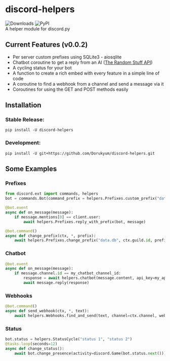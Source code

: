 # discord-helpers
![Downloads](https://static.pepy.tech/personalized-badge/discord-helpers?period=total&units=international_system&left_color=grey&right_color=orange&left_text=Downloads)
![PyPI](https://img.shields.io/pypi/v/discord-helpers.svg) <br>
A helper module for discord.py

## Current Features (v0.0.2)
* Per server custom prefixes using SQLite3 - aiosqlite
* Chatbot coroutine to get a reply from an AI ([The Random Stuff API](https://api-info.pgamerx.com/))
* A cycling status for your bot
* A function to create a rich embed with every feature in a simple line of code
* A coroutine to find a webhook from a channel and send a message via it
* Coroutines for using the GET and POST methods easily

## Installation
### Stable Release:
```
pip install -U discord-helpers
```
### Development:
```
pip install -U git+https://github.com/Dorukyum/discord-helpers.git
```

## Some Examples
### Prefixes
```python
from discord.ext import commands, helpers
bot = commands.Bot(command_prefix = helpers.Prefixes.custom_prefix("data.db", "!"))
```
```python
@bot.event
async def on_message(message):
    if message.mentions[0] == client.user:
        await helpers.Prefixes.reply_with_prefix(bot, message)
```
```python
@bot.command()
async def change_prefix(ctx, *, prefix):
    await helpers.Prefixes.change_prefix("data.db", ctx.guild.id, prefix)
```
### Chatbot
```python
@bot.event
async def on_message(message):
    if message.channel.id == my_chatbot_channel_id:
        response = await helpers.chatbot(message.content, api_key=my_api_key)
        await message.reply(response)
```
### Webhooks
```python
@bot.command()
async def send_webhook(ctx, *, text):
    await helpers.Webhooks.find_and_send(text, channel=ctx.channel, webhook_name="Test")
```
### Status
```python
bot.status = helpers.StatusCycle("status 1", "status 2")
@tasks.loop(seconds=12)
async def change_status():
    await bot.change_presence(activity=discord.Game(bot.status.next()))
```
